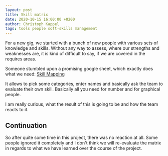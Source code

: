 ```yaml
---
layout: post
title: Skill matrix
date: 2020-10-15 16:00:00 +0200
author: Christoph Kappel
tags: tools people soft-skills management
---
```

For a new gig, we started with a bunch of new people with various sets of knowledge and skills.
Without any way to assess, where our strengths and weaknesses are, it is kind of difficult to say,
if we are covered in the requires areas.

Someone stumbled upon a promising google sheet, which exactly does what we need: [Skill Mapping][1]

It allows to pick some categories, enter names and basically ask the team to evaluate their own
skill. Basically all you need for number and for graphical people.

I am really curious, what the result of this is going to be and how the team reacts to it.

## Continuation

So after quite some time in this project, there was no reaction at all. Some people ignored it
completely and I don't think we will re-evaluate the matrix in regards to what we have learned
over the course of the project.

[1]: https://www.nngroup.com/articles/skill-mapping/